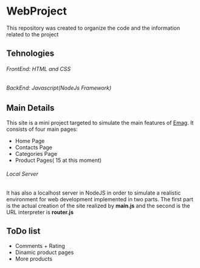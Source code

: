 # WebProject
This repository was created to organize the code and the information related to the project

## Tehnologies
###### FrontEnd: HTML and CSS
###### BackEnd: Javascript(NodeJs Framework)

## Main Details
This site is a mini project targeted to simulate the main features of [Emag](www.emag.ro). It consists of four main pages:
* Home Page
* Contacts Page
* Categories Page
* Product Pages( 15 at this moment)



###### Local Server
It has also a localhost server in NodeJS in order to simulate a realistic environment for web development implemented in two parts.
The first part is the actual creation of the site realized by **main.js** and the second is the URL interpreter is **router.js**

## ToDo list
* Comments + Rating
* Dinamic product pages
* More products
